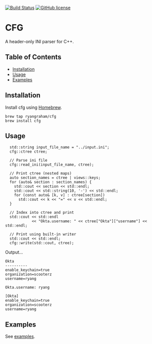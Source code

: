 [![Build Status](https://circleci.com/gh/ryangraham/cfg.svg?style=svg)](https://circleci.com/gh/ryangraham/cfg)
[![GitHub license](https://img.shields.io/badge/license-MIT-blue.svg)](https://raw.githubusercontent.com/ryangraham/cfg/master/LICENSE)

# CFG

A header-only INI parser for C++.

## Table of Contents

- [Installation](#installation)
- [Usage](#usage)
- [Examples](#examples)

## Installation

Install cfg using [Homebrew](https://brew.sh/).

```
brew tap ryangraham/cfg
brew install cfg
```

## Usage

```
  std::string input_file_name = "../input.ini";
  cfg::ctree ctree;

  // Parse ini file
  cfg::read_ini(input_file_name, ctree);

  // Print ctree (nested maps)
  auto section_names = ctree | views::keys;
  for (auto& section : section_names) {
    std::cout << section << std::endl;
    std::cout << std::string(10, '-') << std::endl;
    for (const auto& [k, v] : ctree[section])
      std::cout << k << "=" << v << std::endl;
  }

  // Index into ctree and print
  std::cout << std::endl
            << "Okta.username: " << ctree["Okta"]["username"] << std::endl;

  // Print using built-in writer
  std::cout << std::endl;
  cfg::write(std::cout, ctree);
```
Output...
```
Okta
----------
enable_keychain=true
organization=scooterz
username=ryang

Okta.username: ryang

[Okta]
enable_keychain=true
organization=scooterz
username=ryang
```

## Examples

See [examples](https://github.com/ryangraham/cfg/tree/master/examples/).
